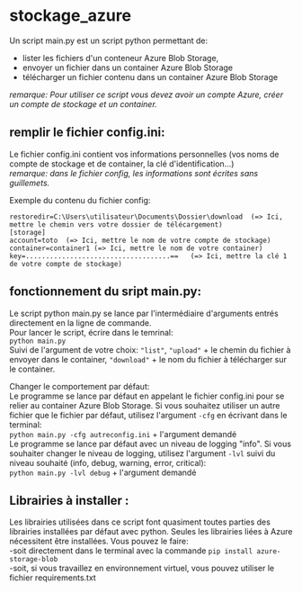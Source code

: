 # stockage_azure
Un script main.py est un script python permettant de:  
* lister les fichiers d'un conteneur Azure Blob Storage, 
* envoyer un fichier dans un container Azure Blob Storage
* télécharger un fichier contenu dans un container Azure Blob Storage  

*remarque: Pour utiliser ce script vous devez avoir un compte Azure, créer un compte de stockage et un container.* 

## remplir le fichier config.ini: 
Le fichier config.ini contient vos informations personnelles (vos noms de compte de stockage et de container, la clé d'identification...)  
*remarque: dans le fichier config, les informations sont écrites sans guillemets.*  

Exemple du contenu du fichier config:
```[general]
restoredir=C:\Users\utilisateur\Documents\Dossier\download  (=> Ici, mettre le chemin vers votre dossier de télécargement)
[storage]
account=toto  (=> Ici, mettre le nom de votre compte de stockage)
container=container1 (=> Ici, mettre le nom de votre container) 
key=....................................==   (=> Ici, mettre la clé 1 de votre compte de stockage)
```


## fonctionnement du sript main.py: 
Le script python main.py se lance par l'intermédiaire d'arguments entrés directement en la ligne de commande.  
Pour lancer le script, écrire dans le temrinal:  
```python main.py```  
Suivi de l'argument de votre choix: ```"list"```, ```"upload"``` + le chemin du fichier à envoyer dans le container, ```"download"``` + le nom du fichier à télécharger sur le container.

Changer le comportement par défaut:  
Le programme se lance par défaut en appelant le fichier config.ini pour se relier au container Azure Blob Storage. Si vous souhaitez utiliser un autre fichier que le fichier par défaut, utilisez l'argument ```-cfg``` en écrivant dans le terminal:  
```python main.py -cfg autreconfig.ini``` + l'argument demandé  
Le programme se lance par défaut avec un niveau de logging "info". Si vous souhaiter changer le niveau de logging, utilisez l'argument ```-lvl``` suivi du niveau souhaité (info, debug, warning, error, critical):   
```python main.py -lvl debug``` + l'argument demandé  


## Librairies à installer : 
Les librairies utilisées dans ce script font quasiment toutes parties des librairies installées par défaut avec python. 
Seules les librairies liées à Azure nécessitent être installées. Vous pouvez le faire:  
-soit directement dans le terminal avec la commande ```pip install azure-storage-blob```  
-soit, si vous travaillez en environnement virtuel, vous pouvez utiliser le fichier requirements.txt 
